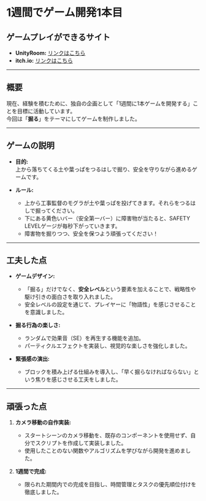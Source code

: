 # 1週間でゲーム開発1本目

## ゲームプレイができるサイト
- **UnityRoom:** [リンクはこちら](URL)
- **itch.io:** [リンクはこちら](URL)

---

## 概要
現在、経験を積むために、独自の企画として「1週間に1本ゲームを開発する」ことを目標に活動しています。  
今回は「**掘る**」をテーマにしてゲームを制作しました。

---

## ゲームの説明
- **目的:**  
  上から落ちてくる土や葉っぱをつるはしで掘り、安全を守りながら進めるゲームです。  

- **ルール:**  
  - 上から工事監督のモグラが土や葉っぱを投げてきます。それらをつるはしで掘ってください。
  - 下にある黄色いバー（安全第一バー）に障害物が当たると、SAFETY LEVELゲージが毎秒下がっていきます。
  - 障害物を掘りつつ、安全を保つよう頑張ってください！

---

## 工夫した点
- **ゲームデザイン:**  
  - 「掘る」だけでなく、**安全レベル**という要素を加えることで、戦略性や駆け引きの面白さを取り入れました。
  - 安全レベルの設定を通じて、プレイヤーに「物語性」を感じさせることを意識しました。

- **掘る行為の楽しさ:**  
  - ランダムで効果音（SE）を再生する機能を追加。
  - パーティクルエフェクトを実装し、視覚的な楽しさを強化しました。

- **緊張感の演出:**  
  - ブロックを積み上げる仕組みを導入し、「早く掘らなければならない」という焦りを感じさせる工夫をしました。

---

## 頑張った点
1. **カメラ移動の自作実装:**  
   - スタートシーンのカメラ移動を、既存のコンポーネントを使用せず、自分でスクリプトを作成して実装しました。  
   - 使用したことのない関数やアルゴリズムを学びながら開発を進めました。

2. **1週間で完成:**  
   - 限られた期間内での完成を目指し、時間管理とタスクの優先順位付けを徹底しました。
